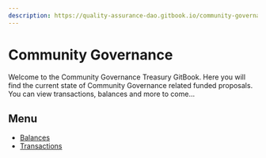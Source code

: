 ```yaml
---
description: https://quality-assurance-dao.gitbook.io/community-governance-oversight
---
```


# Community Governance

Welcome to the Community Governance Treasury GitBook. Here you will find the current state of Community Governance related funded proposals. You can view transactions, balances and more to come...

## Menu

* [Balances](balances.md)
* [Transactions](transactions/)
